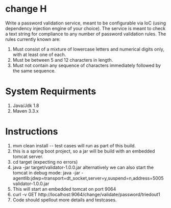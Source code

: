 # change H
Write a password validation service, meant to be configurable via IoC (using dependency injection engine of your choice). The service is meant to check a text string for compliance to any number of password validation rules. The rules currently known are: 

1) Must consist of a mixture of lowercase letters and numerical digits only, with at least one of each.
2) Must be between 5 and 12 characters in length. 
3) Must not contain any sequence of characters immediately followed by the same sequence. 

# System Requirments

1) Java/Jdk 1.8
2) Maven 3.3.x

# Instructions

1) mvn clean install -- test cases will run as part of this build.
2) this is a spring boot project, so a jar will be build with an embedded tomcat server.
2) cd target (expecting no errors)
3) java -jar target/validator-1.0.0.jar
   alternatively we can also start the tomcat in debug mode:
   java -jar -agentlib:jdwp=transport=dt_socket,server=y,suspend=n,address=5005 validator-1.0.0.jar
4) This will start an embedded tomcat on port 9064
5) curl -v GET http://localhost:9064/change/validate/password/triedout1
6) Code should spellout more details and testcases.
